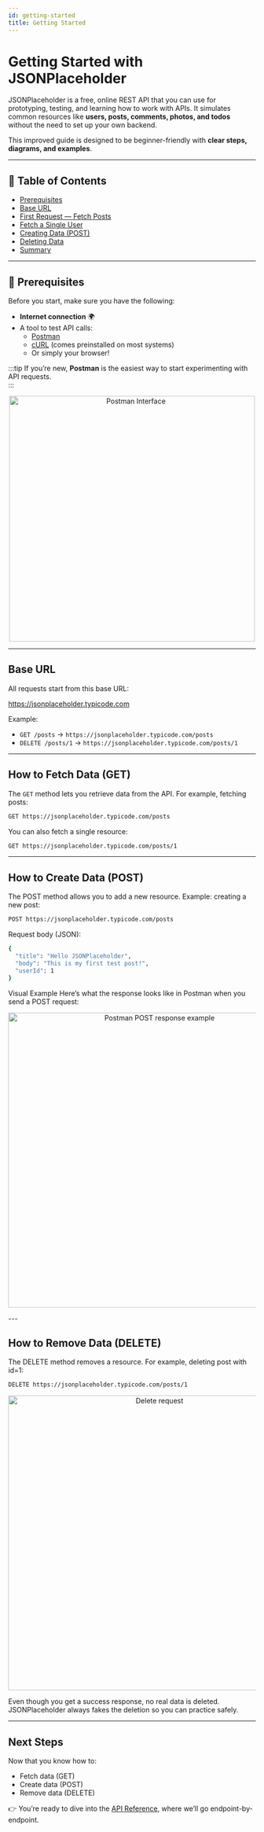 ```yaml
---
id: getting-started
title: Getting Started
---
```


# Getting Started with JSONPlaceholder

JSONPlaceholder is a free, online REST API that you can use for prototyping, testing, and learning how to work with APIs.  It simulates common resources like **users, posts, comments, photos, and todos** without the need to set up your own backend.
  

This improved guide is designed to be beginner-friendly with **clear steps, diagrams, and examples**.

---

## 📑 Table of Contents
- [Prerequisites](#-prerequisites)
- [Base URL](#-base-url)
- [First Request — Fetch Posts](#-first-request--fetch-posts)
- [Fetch a Single User](#-fetch-a-single-user)
- [Creating Data (POST)](#-creating-data-post)
- [Deleting Data](#-deleting-data)
- [Summary](#-summary)

---

## 🔧 Prerequisites

Before you start, make sure you have the following:

- **Internet connection** 🌍  
- A tool to test API calls:
  - [Postman](https://www.postman.com/downloads/)  
  - [cURL](https://curl.se/) (comes preinstalled on most systems)  
  - Or simply your browser!  

:::tip
If you’re new, **Postman** is the easiest way to start experimenting with API requests.  
:::
<p align="center">
 <img src="/img/postman-interface.gif" alt="Postman Interface" width="500"/>
</p>

---


##  Base URL

All requests start from this base URL:

https://jsonplaceholder.typicode.com

Example:  
- `GET /posts` → `https://jsonplaceholder.typicode.com/posts`  
- `DELETE /posts/1` → `https://jsonplaceholder.typicode.com/posts/1`  

---

## How to Fetch Data (GET)

The `GET` method lets you retrieve data from the API. For example, fetching posts:

```bash
GET https://jsonplaceholder.typicode.com/posts
```
You can also fetch a single resource:

```bash
GET https://jsonplaceholder.typicode.com/posts/1
```
---
## How to Create Data (POST)

The POST method allows you to add a new resource.
Example: creating a new post:

```bash
POST https://jsonplaceholder.typicode.com/posts
```

Request body (JSON):

```bash
{
  "title": "Hello JSONPlaceholder",
  "body": "This is my first test post!",
  "userId": 1
}
```

Visual Example
Here’s what the response looks like in Postman when you send a POST request:

<p align="center">
  <img src="/img/successful-post-request.jpg" alt="Postman POST response example" width="600"/>
</p>
---

## How to Remove Data (DELETE)

The DELETE method removes a resource.
For example, deleting post with id=1:

```bash
DELETE https://jsonplaceholder.typicode.com/posts/1
```

<p align="center">
  <img src="/img/delete-request.jpg" alt="Delete request" width="600"/>
</p>

Even though you get a success response, no real data is deleted.
JSONPlaceholder always fakes the deletion so you can practice safely.

---

## Next Steps
Now that you know how to:
- Fetch data (GET)
- Create data (POST)
- Remove data (DELETE)

👉 You’re ready to dive into the [API Reference](/docs/writetech-portfolio/documentation-tooling/api-reference/get-user.md), where we’ll go endpoint-by-endpoint.






